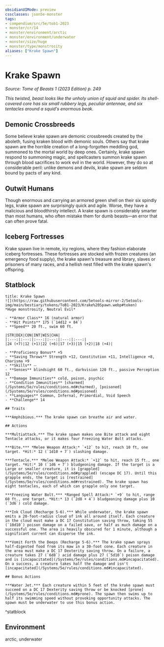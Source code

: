 ```yaml
---
obsidianUIMode: preview
cssclasses: json5e-monster
tags:
- compendium/src/5e/tob1-2023
- monster/cr/14
- monster/environment/arctic
- monster/environment/underwater
- monster/size/huge
- monster/type/monstrosity
aliases: ["Krake Spawn"]
---
```

# Krake Spawn
*Source: Tome of Beasts 1 (2023 Edition) p. 249*  

*This twisted, beast looks like the unholy union of squid and spider. Its shell-covered core has six small rubbery legs, peculiar antennae, and six tentacles around a squid's enormous beak.*

## Demonic Crossbreeds

Some believe krake spawn are demonic crossbreeds created by the aboleth, fusing kraken blood with demonic souls. Others say that krake spawn are the horrible creation of a long-forgotten meddling god, summoned to the mortal world by deep ones. Certainly, krake spawn respond to summoning magic, and spellcasters summon krake spawn through blood sacrifices to work evil in the world. However, they do so at considerable peril: unlike demons and devils, krake spawn are seldom bound by pacts of any kind.

## Outwit Humans

Though enormous and carrying an armored green shell on their six spindly legs, krake spawn are surprisingly quick and agile. Worse, they have a malicious and bloodthirsty intellect. A krake spawn is considerably smarter than most humans, who often mistake them for dumb beasts—an error that can often prove fatal.

## Iceberg Fortresses

Krake spawn live in remote, icy regions, where they fashion elaborate iceberg fortresses. These fortresses are stocked with frozen creatures (an emergency food supply), the krake spawn's treasure and library, slaves or prisoners of many races, and a hellish nest filled with the krake spawn's offspring.

## Statblock

```ad-statblock
title: Krake Spawn
![](https://raw.githubusercontent.com/5etools-mirror-2/5etools-img/main/bestiary/tokens/ToB1-2023/Krake%20Spawn.webp#token)
*Huge monstrosity, Neutral Evil*

- **Armor Class** 16 (natural armor)
- **Hit Points** 175 (`14d12 + 84`)
- **Speed** 20 ft., swim 60 ft.

|STR|DEX|CON|INT|WIS|CHA|
|:---:|:---:|:---:|:---:|:---:|:---:|
|24 (+7)|12 (+1)|22 (+6)|17 (+3)|15 (+2)|18 (+4)|

- **Proficiency Bonus** +5
- **Saving Throws** Strength +12, Constitution +11, Intelligence +8, Charisma +9
- **Skills** ⏤
- **Senses** blindsight 60 ft., darkvision 120 ft., passive Perception 12
- **Damage Immunities** cold, poison, psychic
- **Condition Immunities** [charmed](/Systems/5e/rules/conditions.md#charmed), [poisoned](/Systems/5e/rules/conditions.md#poisoned)
- **Languages** Common, Infernal, Primordial, Void Speech
- **Challenge** 14

## Traits

***Amphibious.*** The krake spawn can breathe air and water.

## Actions

***Multiattack.*** The krake spawn makes one Bite attack and eight Tentacle attacks, or it makes four Freezing Water Bolt attacks.

***Bite.*** *Melee Weapon Attack:* `+12` to hit, reach 10 ft, one target. *Hit:* 12 (`1d10 + 7`) slashing damage.

***Tentacle.*** *Melee Weapon Attack:* `+12` to hit, reach 15 ft., one target. *Hit:* 10 (`1d6 + 7`) bludgeoning damage. If the target is a Large or smaller creature, it is [grappled](/Systems/5e/rules/conditions.md#grappled) (escape DC 17). Until this grapple ends, the target is [restrained](/Systems/5e/rules/conditions.md#restrained). The krake spawn has eight tentacles, each of which can grapple only one target.

***Freezing Water Bolt.*** *Ranged Spell Attack:* `+9` to hit, range 60 ft., one target. *Hit:* 13 (`2d8 + 4`) bludgeoning damage plus 10 (`3d6`) cold damage.

***Ink Cloud (Recharge 5-6).*** While underwater, the krake spawn emits a 20-foot-radius cloud of ink all around itself. Each creature in the cloud must make a DC 17 Constitution saving throw, taking 55 (`10d10`) poison damage on a failed save, or half as much damage on a successful one. The area is heavily obscured for 1 minute, although a significant current can disperse the ink.

***Vomit Forth the Deeps (Recharge 5-6).*** The krake spawn sprays half‑digested food from its maw in a 30-foot cone. Each creature in the area must make a DC 17 Dexterity saving throw. On a failure, a creature takes 27 (`6d8`) acid damage plus 27 (`5d10`) poison damage and is [incapacitated](/Systems/5e/rules/conditions.md#incapacitated). On a success, a creature takes half the damage and isn't [incapacitated](/Systems/5e/rules/conditions.md#incapacitated).

## Bonus Actions

***Water Jet.*** Each creature within 5 feet of the krake spawn must succeed on a DC 17 Dexterity saving throw or be knocked [prone](/Systems/5e/rules/conditions.md#prone). The spawn then swims up to half its swimming speed without provoking opportunity attacks. The spawn must be underwater to use this bonus action.
```
^statblock

## Environment

arctic, underwater